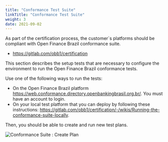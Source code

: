 ```yaml
---
title: "Conformance Test Suite"
linkTitle: "Conformance Test Suite"
weight: 3
date: 2021-09-02
---
```


As part of the certification process, the customer´s platforms should be compliant with Open Finance Brazil conformance suite.

* <https://gitlab.com/obb1/certification>

This section describes the setup tests that are necessary to configure the environment to run the Open Finance Brazil conformance tests.

Use one of the following ways to run the tests:

* On the Open Finance Brazil platform <https://web.conformance.directory.openbankingbrasil.org.br/>. You must have an account to login.
* On your local test platform that you can deploy by following these instructions: <https://gitlab.com/obb1/certification/-/wikis/Running-the-conformance-suite-locally>.

Then, you should be able to create and run new test plans.

![Conformance Suite : Create Plan](/Images/conformance-suite/create-plan-ob.png)
